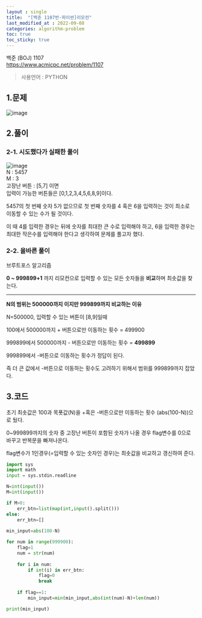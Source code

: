 ```yaml
---
layout : single
title:  "[백준 1107번-파이썬]리모컨"
last_modified_at : 2022-09-08
categories: algorithm-problem
toc: true
toc_sticky: true
---
```


백준 (BOJ) 1107  
<a href="https://www.acmicpc.net/problem/1107">https://www.acmicpc.net/problem/1107</a>

> 사용언어 : PYTHON

## 1.문제  
![image](https://user-images.githubusercontent.com/80660585/189121207-7e735f80-ba4c-40ca-98df-7a237a439840.png)

## 2.풀이  

### 2-1. 시도했다가 실패한 풀이  
![image](https://user-images.githubusercontent.com/80660585/189123297-ecd76ab6-9074-487e-9665-8d0880cf0abf.png)  
N : 5457  
M : 3   
고장난 버튼 : [5,7] 이면  
입력이 가능한 버튼들은 [0,1,2,3,4,5,6,8,9]이다.  

5457의 첫 번째 숫자 5가 없으므로 첫 번째 숫자를 4 혹은 6을 입력하는 것이 최소로 이동할 수 있는 수가 될 것이다.   

이 때 4를 입력한 경우는 뒤에 숫자를 최대한 큰 수로 입력해야 하고, 6을 입력한 경우는 최대한 작은수를 입력해야 한다고 생각하여 문제를 풀고자 했다.  



### 2-2. 올바른 풀이
브루트포스 알고리즘  

**0 ~ 999899+1** 까지 리모컨으로 입력할 수 있는 모든 숫자들을 **비교**하며 최솟값을 찾는다.  

----

**N의 범위는 500000까지 이지만 999899까지 비교하는 이유**  

N=500000, 입력할 수 있는 버튼이 [8,9]일때  

100에서 500000까지 + 버튼으로만 이동하는 횟수 = 499900  

999899에서 500000까지 - 버튼으로만 이동하는 횟수 = **499899**  

999899에서 -버튼으로 이동하는 횟수가 정답이 된다.    

즉 더 큰 값에서 -버튼으로 이동하는 횟수도 고려하기 위해서 범위를 999899까지 잡았다.  


## 3.코드
초기 최솟값은 100과 목푯값(N)을 +혹은 -버튼으로만 이동하는 횟수 (abs(100-N))으로 뒀다.  

0~999899까지의 숫자 중 고장난 버튼이 포함된 숫자가 나올 경우 flag변수를 0으로 바꾸고 반복문을 빠져나온다.  

flag변수가 1인경우(=입력할 수 있는 숫자인 경우)는 최솟값을 비교하고 갱신하여 준다.  

```python
import sys
import math
input = sys.stdin.readline

N=int(input())
M=int(input())

if M>0:
    err_btn=list(map(int,input().split()))
else:
    err_btn=[]
    
min_input=abs(100-N)

for num in range(999900):
    flag=1
    num = str(num)
    
    for i in num:
        if int(i) in err_btn:
            flag=0
            break
    
    if flag==1:
        min_input=min(min_input,abs(int(num)-N)+len(num))

print(min_input)
```



